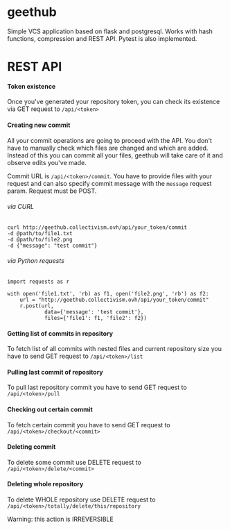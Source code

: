 # geethub
Simple VCS application based on flask and postgresql. Works with hash 
functions, compression and REST API. Pytest is also implemented.

# REST API
#### Token existence
Once you've generated your repository token, you can check its existence 
via GET request to `/api/<token>`

#### Creating new commit
All your commit operations are going to proceed with the API. You don't 
have to 
manually check which files are changed and which are added. Instead of this 
you can commit all your files, geethub will take care of it and observe 
edits you've made.

Commit URL is `/api/<token>/commit`. You have to provide files with your 
request and can also specify commit message with the `message` request 
param. Request must be POST.

###### via CURL
```
curl http://geethub.collectivism.ovh/api/your_token/commit
-d @path/to/file1.txt 
-d @path/to/file2.png 
-d {"message": "test commit"}
```

###### via Python requests
```
import requests as r

with open('file1.txt', 'rb) as f1, open('file2.png', 'rb') as f2:
    url = "http://geethub.collectivism.ovh/api/your_token/commit"
    r.post(url,
            data={'message': 'test commit'},
            files={'file1': f1, 'file2': f2})
```

#### Getting list of commits in repository

To fetch list of all commits with nested files and current repository size 
you have to send GET request to `/api/<token>/list`

#### Pulling last commit of repository

To pull last repository commit you have to send GET request to 
`/api/<token>/pull` 

#### Checking out certain commit

To fetch certain commit you have to send GET request to 
`/api/<token>/checkout/<commit>`

#### Deleting commit

To delete some commit use DELETE request to `/api/<token>/delete/<commit>`

#### Deleting whole repository

To delete WHOLE repository use DELETE request to `/api/<token>/totally/delete/this/repository`

Warning: this action is IRREVERSIBLE
